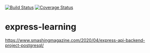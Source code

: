 [![Build Status](https://travis-ci.com/ethanyhong/express-learning.svg?token=Uqg9YDDYkP4zZTnz62xD&branch=main)](https://travis-ci.com/ethanyhong/express-learning)
[![Coverage Status](https://coveralls.io/repos/github/ethanyhong/express-learning/badge.svg?branch=main)](https://coveralls.io/github/ethanyhong/express-learning?branch=main)

# express-learning
https://www.smashingmagazine.com/2020/04/express-api-backend-project-postgresql/

